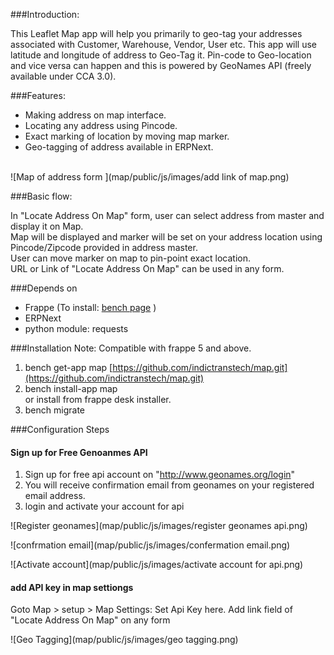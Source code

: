 <!-- ## Locate your address on map

app for locating your exact address on map with lat lon

#### License

MIT -->


###Introduction:

This Leaflet Map app will help you primarily to geo-tag your addresses associated  with Customer, Warehouse, Vendor, User etc. This app will use latitude and longitude of address to Geo-Tag it. Pin-code to Geo-location and vice versa can happen and this is powered by GeoNames API (freely available under CCA 3.0).<br>

###Features:

* Making address on map interface.
* Locating any address using Pincode.
* Exact marking of location by moving map marker.
* Geo-tagging of address available in ERPNext.<br><br>

![Map of address form ](map/public/js/images/add link of map.png)

###Basic flow:

In "Locate Address On Map" form, user can select address from master and display it on Map.<br>
Map will be displayed and marker will be set on your address location using Pincode/Zipcode provided in address master.<br>
User can move marker on map to pin-point exact location.<br>
URL or Link of "Locate Address On Map" can be used in any form.<br>

###Depends on
- Frappe (To install: [bench page](https://github.com/frappe/bench) )
- ERPNext 
- python module: requests 

###Installation
Note: Compatible with frappe 5 and above.

1. bench get-app map [https://github.com/indictranstech/map.git](https://github.com/indictranstech/map.git)
2. bench install-app map<br>or install from frappe desk installer.
3. bench migrate

###Configuration Steps

#### Sign up for Free Genoanmes API
1. Sign up for free api account on "http://www.geonames.org/login"
2. You will receive confirmation email from geonames on your registered email address.
3. login and activate your account for api

![Register geonames](map/public/js/images/register geonames api.png)<br>

![confrmation email](map/public/js/images/confermation email.png)<br>

![Activate account](map/public/js/images/activate account for api.png)<br>

#### add API key in map settiongs
Goto Map  > setup > Map Settings:  Set Api Key here.
Add link field of "Locate Address On Map" on any form <br>

![Geo Tagging](map/public/js/images/geo tagging.png)


